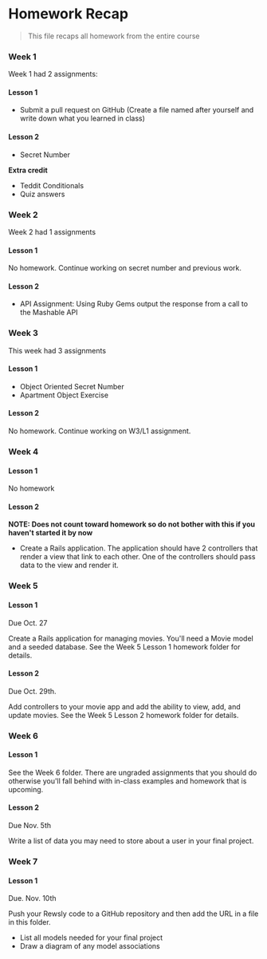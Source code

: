 # Homework Recap

> This file recaps all homework from the entire course

### Week 1

Week 1 had 2 assignments:

#### Lesson 1

- Submit a pull request on GitHub (Create a file named after yourself and write down what you learned in class)

#### Lesson 2

-  Secret Number

__Extra credit__

- Teddit Conditionals
- Quiz answers

### Week 2

Week 2 had 1 assignments

#### Lesson 1

No homework. Continue working on secret number and previous work.

#### Lesson 2

- API Assignment: Using Ruby Gems output the response from a call to the Mashable API

### Week 3

This week had 3 assignments

#### Lesson 1

- Object Oriented Secret Number
- Apartment Object Exercise

#### Lesson 2

No homework. Continue working on W3/L1 assignment.

### Week 4

#### Lesson 1

No homework

#### Lesson 2

__NOTE: Does not count toward homework so do not bother with this if you haven't started it by now__

- Create a Rails application. The application should have 2 controllers that render a view that link to each other. One of the controllers should pass data to the view and render it.

### Week 5

#### Lesson 1

Due Oct. 27

Create a Rails application for managing movies. You'll need a Movie model and a seeded database. See the Week 5 Lesson 1 homework folder for details.

#### Lesson 2

Due Oct. 29th.

Add controllers to your movie app and add the ability to view, add, and update movies. See the Week 5 Lesson 2 homework folder for details.

### Week 6

#### Lesson 1

See the Week 6 folder. There are ungraded assignments that you should do otherwise you'll fall behind with in-class examples and homework that is upcoming.

#### Lesson 2

Due Nov. 5th

Write a list of data you may need to store about a user in your final project.

### Week 7

#### Lesson 1

Due. Nov. 10th

Push your Rewsly code to a GitHub repository and then add the URL in a file in this folder.

- List all models needed for your final project
- Draw a diagram of any model associations
